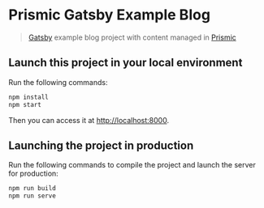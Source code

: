 # Prismic Gatsby Example Blog

> [Gatsby](https://www.gatsbyjs.org/) example blog project with content managed in [Prismic](https://prismic.io)

## Launch this project in your local environment

Run the following commands:

```bash
npm install
npm start
```

Then you can access it at [http://localhost:8000](http://localhost:8000).

## Launching the project in production

Run the following commands to compile the project and launch the server for production:

```bash
npm run build
npm run serve
```
